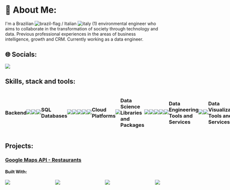 <h1> 💫 About Me:</h1>


I'm a Brazilian ![brazil-flag](https://user-images.githubusercontent.com/71836406/174688908-491db8e7-b16d-4fb9-9ce7-22c18986859b.png)
/ Italian ![italy (1)](https://user-images.githubusercontent.com/71836406/174688874-d4e733ee-f531-4840-be34-14f14b750aca.png)
 environmental engineer who aims to collaborate in the transformation of society through technology and data. Previous professional experiences in the areas of business intelligence, growth and CRM. Currently working as a data engineer. 



<h2> 🌐 Socials:</h2>
<a href="https://linkedin.com/in/juliolimoli"><img src="https://img.shields.io/badge/LinkedIn-%230077B5.svg?logo=linkedin&logoColor=white"></a>


<h2>Skills, stack and tools:</h2>

<div>
 <div style="display: flex; justify-content: space-between; align-items: center;">
  <h3>Backend</h3>
  <img src="https://img.shields.io/badge/Python-FFD43B?style=for-the-badge&logo=python&logoColor=blue">
  <img src="https://img.shields.io/badge/Node%20js-339933?style=for-the-badge&logo=nodedotjs&logoColor=white">
  <img src="https://img.shields.io/badge/Shell_Script-121011?style=for-the-badge&logo=gnu-bash&logoColor=white">

  <h3>SQL Databases</h3>
  <img src="https://img.shields.io/badge/MySQL-005C84?style=for-the-badge&logo=mysql&logoColor=white">
  <img src="https://img.shields.io/badge/Oracle-F80000?style=for-the-badge&logo=Oracle&logoColor=white">
  <img src="https://img.shields.io/badge/PostgreSQL-316192?style=for-the-badge&logo=postgresql&logoColor=white">
  <img src="https://img.shields.io/badge/Microsoft%20SQL%20Server-CC2927?style=for-the-badge&logo=microsoft%20sql%20server&logoColor=white">
  <img src="https://img.shields.io/badge/MariaDB-003545?style=for-the-badge&logo=mariadb&logoColor=white">
  
  <h3>Cloud Platforms</h3>
  <img src="https://img.shields.io/badge/Amazon_AWS-FF9900?style=for-the-badge&logo=amazonaws&logoColor=white">
  
  <h3>Data Science Libraries and Packages</h3>
  <img src="https://img.shields.io/badge/Pandas-2C2D72?style=for-the-badge&logo=pandas&logoColor=white">
  <img src="https://img.shields.io/badge/Numpy-777BB4?style=for-the-badge&logo=numpy&logoColor=white">
  <img src="https://img.shields.io/badge/Plotly-239120?style=for-the-badge&logo=plotly&logoColor=white">
  <img src="https://img.shields.io/badge/Matplotlib-%23ffffff.svg?style=for-the-badge&logo=Matplotlib&logoColor=black">
  <img src="https://img.shields.io/badge/scikit_learn-F7931E?style=for-the-badge&logo=scikit-learn&logoColor=white">
  
  <h3>Data Engineering Tools and Services</h3>
  <img src="https://img.shields.io/badge/Apache%20Hadoop-66CCFF?style=for-the-badge&logo=apachehadoop&logoColor=black">
  <img src="https://img.shields.io/badge/Airflow-017CEE?style=for-the-badge&logo=Apache%20Airflow&logoColor=white">
  
  
  <h3>Data Visualization Tools and Services</h3>
  <img src="https://img.shields.io/badge/PowerBI-F2C811?style=for-the-badge&logo=Power%20BI&logoColor=white"> 
  <img src="https://img.shields.io/badge/Looker-4285F4?logo=looker&logoColor=fff&style=for-the-badge">
  
  <h3>Front End</h3>
  <img src="https://img.shields.io/badge/HTML5-E34F26?style=for-the-badge&logo=html5&logoColor=white">
  <img src="https://img.shields.io/badge/CSS3-1572B6?style=for-the-badge&logo=css3&logoColor=white">
  <img src="https://img.shields.io/badge/JavaScript-323330?style=for-the-badge&logo=javascript&logoColor=F7DF1E">

 </div>
 <div>
 <h2>Projects:

  <h3><a href="https://github.com/juliolimoli/data-cloud-project-scheduler">Google Maps API - Restaurants</a></h3>

   <h4> Built With:</h4>
   <div style="display: flex; justify-content: space-between; align-items: center;">
    <img src="https://img.shields.io/badge/Amazon_AWS-FF9900?style=for-the-badge&logo=amazonaws&logoColor=white">
    <img src="https://img.shields.io/badge/Python-FFD43B?style=for-the-badge&logo=python&logoColor=blue">
    <img src="https://img.shields.io/badge/Shell_Script-121011?style=for-the-badge&logo=gnu-bash&logoColor=white">
    <img src="https://img.shields.io/badge/Looker-4285F4?logo=looker&logoColor=fff&style=for-the-badge">
   </div>
 </div>
</div>
